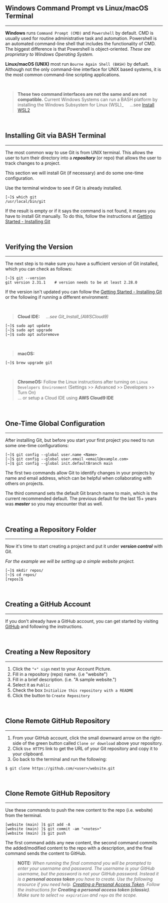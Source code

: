 ## Windows Command Prompt vs Linux/macOS Terminal
---
**Windows** runs `Command Prompt (CMD)` and `Powershell` by default. CMD is usually used for routine administrative task and automation. Powershell is an automated command-line shell that includes the functionality of CMD. The biggest difference is that Powershell is object-oriented. _These are proprietary to Windows Operating System._

**Linux/macOS (UNIX)** most run `Bourne Again Shell (BASH)` by defualt. Although not the only command-line interface for UNIX based systems, it is the most common command-line scripting applications.

&nbsp;  
>**These two command interfaces are not the same and are not compatible.**  Current Windows Systems can run a BASH platform by installing the Windows Subsystem for Linux (WSL)_ &nbsp;  &nbsp;  ...see [Install WSL2](https://learn.microsoft.com/en-us/windows/wsl/install)
  
&nbsp;  
## Installing Git via BASH Terminal
---
The most common way to use Git is from UNIX terminal. This allows the user to turn their directory into a **_repository_** (or repo) that allows the user to track changes to a project. 

This section we will install Git (if necessary) and do some one-time configuration.

Use the terminal window to see if Git is already installed.
```
[~]$ which git
/usr/local/bin/git
```

If the result is empty or if it says the command is not found, it means you have to install Git manually. To do this, follow the instructions at [Getting Started - Installing Git](https://git-scm.com/book/en/v2/Getting-Started-Installing-Git)
  
&nbsp;  
## Verifying the Version
---
The next step is to make sure you have a sufficient version of Git installed, which you can check as follows:
```
[~]$ git --version
git version 2.31.1    # version needs to be at least 2.28.0
```
If the version isn't updated you can follow the [Getting Started - Installing Git](https://git-scm.com/book/en/v2/Getting-Started-Installing-Git) or the following if running a different environment:

&nbsp;  
>**Cloud IDE:** &nbsp; &nbsp; ..._see Git_Install\_\(AWSCloud9)_
```
[~]$ sudo apt update
[~]$ sudo apt upgrade
[~]$ sudo apt autoremove
```

&nbsp;  
>**macOS:**
```
[~]$ brew upgrade git
```

&nbsp;  
>**ChromeOS:**
Follow the Linux instructions after turning on `Linux Developers Environment` (Settings >> Advanced >> Developers >> Turn On)  
... or setup a Cloud IDE using **AWS Cloud9 IDE**

&nbsp;  
## One-Time Global Configuration
---
After installing Git, but before you start your first project you need to run some one-time configurations:
```
[~]$ git config --global user.name <Name>
[~]$ git config --global user.email <email@example.com>
[~]$ git config --global init.defaultBranch main
```
The first two commands allow Git to identify changes in your projects by name and email address, which can be helpful when collaborating with others on projects.

The third command sets the default Git branch name to main, which is the current recommended default. The previous default for the last 15+ years was **_master_** so you may encounter that as well.
  
&nbsp;  
## Creating a Repository Folder
---
Now it's time to start creating a project and put it under **_version control_** with Git.

_For the example we will be setting up a simple website project._
```
[~]$ mkdir repos/
[~]$ cd repos/
[repos]$ 
```
  
&nbsp;  
## Creating a GitHub Account
---
If you don't already have a GitHub account, you can get started by visiting [GitHub](https://github.com/join) and following the instructions.
  
&nbsp;  
## Creating a New Repository
---
1. Click the  `"+" sign` next to your Account Picture.
2. Fill in a repository (repo) name. (i.e "website")
3. Fill in a brief description. (i.e. "A sample website.")
4. Select it as `Public`
5. Check the box `Initialize this repository with a README`
6. Click the button to  `Create Repository`
 
&nbsp;  
## Clone Remote GitHub Repository
---
1. From your GitHub account, click the small downward arrow on the right-side of the green button called `Clone or download` above your repository.
2. Click `Use HTTPS` link to get the URL of your Git repository and copy it to your clipboard.
3. Go back to the terminal and run the following:
```
$ git clone https://github.com/<user>/website.git
```
   
&nbsp;  
## Clone Remote GitHub Repository
---
Use these commands to push the new content to the repo (i.e. website) from the terminal.
```
[website (main) ]$ git add -A
[website (main) ]$ git commit -am "<notes>"
[website (main) ]$ git push
```
The first command adds any new content, the second command commits the added/modified content to the repo with a description, and the final command sends the content to GitHub. 
&nbsp;  
> **NOTE:** _When running the final command you will be prompted to enter your username and password. The username is your GitHub username, but the password is not your GitHub password. Instead it is a **personal access token** you have to create. Use the following resource if you need help. [Creating a Personal Access Token](https://docs.github.com/en/authentication/keeping-your-account-and-data-secure/creating-a-personal-access-token). Follow the instructions for **Creating a personal access token (classic)**. Make sure to select `no expiration` and `repo` as the scope._